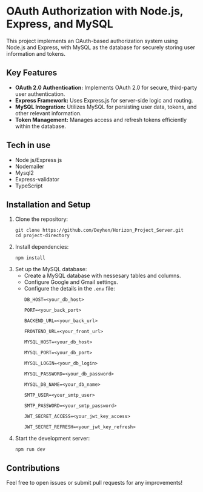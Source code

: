 
<!DOCTYPE html>
<html lang="en">
<head>
    <meta charset="UTF-8">
    <meta name="viewport" content="width=device-width, initial-scale=1.0">
</head>
<body>
    <h1>OAuth Authorization with Node.js, Express, and MySQL</h1>
    <p>This project implements an OAuth-based authorization system using Node.js and Express, with MySQL as the database for securely storing user information and tokens.</p>
    <h2>Key Features</h2>
    <ul>
        <li><strong>OAuth 2.0 Authentication:</strong> Implements OAuth 2.0 for secure, third-party user authentication.</li>
        <li><strong>Express Framework:</strong> Uses Express.js for server-side logic and routing.</li>
        <li><strong>MySQL Integration:</strong> Utilizes MySQL for persisting user data, tokens, and other relevant information.</li>
        <li><strong>Token Management:</strong> Manages access and refresh tokens efficiently within the database.</li>
    </ul>
    <h2>Tech in use</h2>
    <ul>
        <li>Node js/Express js</li>
        <li>Nodemailer</li>
        <li>Mysql2</li>
        <li>Express-validator</li>
        <li>TypeScript</li>
    </ul>
    <h2>Installation and Setup</h2>
    <ol>
        <li>Clone the repository:
            <pre><code>git clone https://github.com/Deyhen/Horizon_Project_Server.git 
cd project-directory</code></pre>
        </li>
        <li>Install dependencies:
            <pre><code>npm install</code></pre>
        </li>
        <li>Set up the MySQL database:
            <ul>
                <li>Create a MySQL database with nessesary tables and columns.</li>
                <li>Configure Google and Gmail settings.</li>
                <li>Configure the details in the <code>.env</code> file:
                    <pre><code>DB_HOST=&lt;your_db_host&gt;
<br>PORT=&lt;your_back_port&gt;
<br>BACKEND_URL=&lt;your_back_url&gt;
<br>FRONTEND_URL=&lt;your_front_url&gt;
<br>MYSQL_HOST=&lt;your_db_host&gt;
<br>MYSQL_PORT=&lt;your_db_port&gt;
<br>MYSQL_LOGIN=&lt;your_db_login&gt;
<br>MYSQL_PASSWORD=&lt;your_db_password&gt;
<br>MYSQL_DB_NAME=&lt;your_db_name&gt;
<br>SMTP_USER=&lt;your_smtp_user&gt;
<br>SMTP_PASSWORD=&lt;your_smtp_password&gt;
<br>JWT_SECRET_ACCESS=&lt;your_jwt_key_access&gt;
<br>JWT_SECRET_REFRESH=&lt;your_jwt_key_refresh&gt;
</code></pre>
                </li>
            </ul>
        </li>
        <li>Start the development server:
            <pre><code>npm run dev</code></pre>
        </li>
    </ol>
    <h2>Contributions</h2>
    <p>Feel free to open issues or submit pull requests for any improvements!</p>
</body>
</html>
